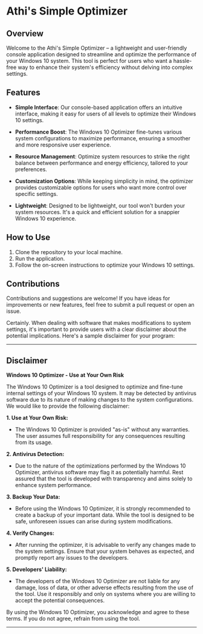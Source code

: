 
# Athi's Simple Optimizer

## Overview

Welcome to the Athi's Simple Optimizer – a lightweight and user-friendly console application designed to streamline and optimize the performance of your Windows 10 system. This tool is perfect for users who want a hassle-free way to enhance their system's efficiency without delving into complex settings.

## Features

- **Simple Interface**: Our console-based application offers an intuitive interface, making it easy for users of all levels to optimize their Windows 10 settings.
  
- **Performance Boost**: The Windows 10 Optimizer fine-tunes various system configurations to maximize performance, ensuring a smoother and more responsive user experience.

- **Resource Management**: Optimize system resources to strike the right balance between performance and energy efficiency, tailored to your preferences.

- **Customization Options**: While keeping simplicity in mind, the optimizer provides customizable options for users who want more control over specific settings.

- **Lightweight**: Designed to be lightweight, our tool won't burden your system resources. It's a quick and efficient solution for a snappier Windows 10 experience.

## How to Use

1. Clone the repository to your local machine.
2. Run the application.
3. Follow the on-screen instructions to optimize your Windows 10 settings.

## Contributions

Contributions and suggestions are welcome! If you have ideas for improvements or new features, feel free to submit a pull request or open an issue.

Certainly. When dealing with software that makes modifications to system settings, it's important to provide users with a clear disclaimer about the potential implications. Here's a sample disclaimer for your program:

---

## Disclaimer

**Windows 10 Optimizer - Use at Your Own Risk**

The Windows 10 Optimizer is a tool designed to optimize and fine-tune internal settings of your Windows 10 system. It may be detected by antivirus software due to its nature of making changes to the system configurations. We would like to provide the following disclaimer:

**1. Use at Your Own Risk:**
   - The Windows 10 Optimizer is provided "as-is" without any warranties. The user assumes full responsibility for any consequences resulting from its usage.

**2. Antivirus Detection:**
   - Due to the nature of the optimizations performed by the Windows 10 Optimizer, antivirus software may flag it as potentially harmful. Rest assured that the tool is developed with transparency and aims solely to enhance system performance.

**3. Backup Your Data:**
   - Before using the Windows 10 Optimizer, it is strongly recommended to create a backup of your important data. While the tool is designed to be safe, unforeseen issues can arise during system modifications.

**4. Verify Changes:**
   - After running the optimizer, it is advisable to verify any changes made to the system settings. Ensure that your system behaves as expected, and promptly report any issues to the developers.

**5. Developers' Liability:**
   - The developers of the Windows 10 Optimizer are not liable for any damage, loss of data, or other adverse effects resulting from the use of the tool. Use it responsibly and only on systems where you are willing to accept the potential consequences.

By using the Windows 10 Optimizer, you acknowledge and agree to these terms. If you do not agree, refrain from using the tool.

---
